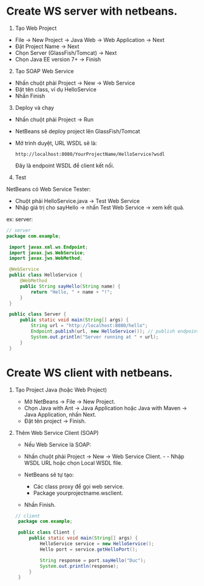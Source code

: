 # Create WS server with netbeans.

1. Tạo Web Project

- File → New Project → Java Web → Web Application → Next
- Đặt Project Name → Next
- Chọn Server (GlassFish/Tomcat) → Next
- Chọn Java EE version 7+ → Finish

2. Tạo SOAP Web Service

- Nhấn chuột phải Project → New → Web Service
- Đặt tên class, ví dụ HelloService
- Nhấn Finish

3. Deploy và chạy

- Nhấn chuột phải Project → Run
- NetBeans sẽ deploy project lên GlassFish/Tomcat
- Mở trình duyệt, URL WSDL sẽ là:

  ```url
  http://localhost:8080/YourProjectName/HelloService?wsdl
  ```

  Đây là endpoint WSDL để client kết nối.

4. Test

NetBeans có Web Service Tester:

- Chuột phải HelloService.java → Test Web Service
- Nhập giá trị cho sayHello → nhấn Test Web Service → xem kết quả.

ex: server:

```java
// server
package com.example;

 import javax.xml.ws.Endpoint;
 import javax.jws.WebService;
 import javax.jws.WebMethod;

 @WebService
 public class HelloService {
     @WebMethod
     public String sayHello(String name) {
         return "Hello, " + name + "!";
     }
 }

 public class Server {
     public static void main(String[] args) {
         String url = "http://localhost:8080/hello";
         Endpoint.publish(url, new HelloService()); // publish endpoint
         System.out.println("Server running at " + url);
     }
 }

```

# Create WS client with netbeans.

1. Tạo Project Java (hoặc Web Project)

   - Mở NetBeans → File → New Project.
   - Chọn Java with Ant → Java Application hoặc Java with Maven → Java Application, nhấn Next.
   - Đặt tên project → Finish.

2. Thêm Web Service Client (SOAP)

   - Nếu Web Service là SOAP:
   - Nhấn chuột phải Project → New → Web Service Client. - - Nhập WSDL URL hoặc chọn Local WSDL file.
   - NetBeans sẽ tự tạo:

     - Các class proxy để gọi web service.
     - Package yourprojectname.wsclient.

   - Nhấn Finish.

   ```java
   // client
    package com.example;

    public class Client {
        public static void main(String[] args) {
            HelloService service = new HelloService();
            Hello port = service.getHelloPort();

            String response = port.sayHello("Duc");
            System.out.println(response);
        }
    }
   ```
